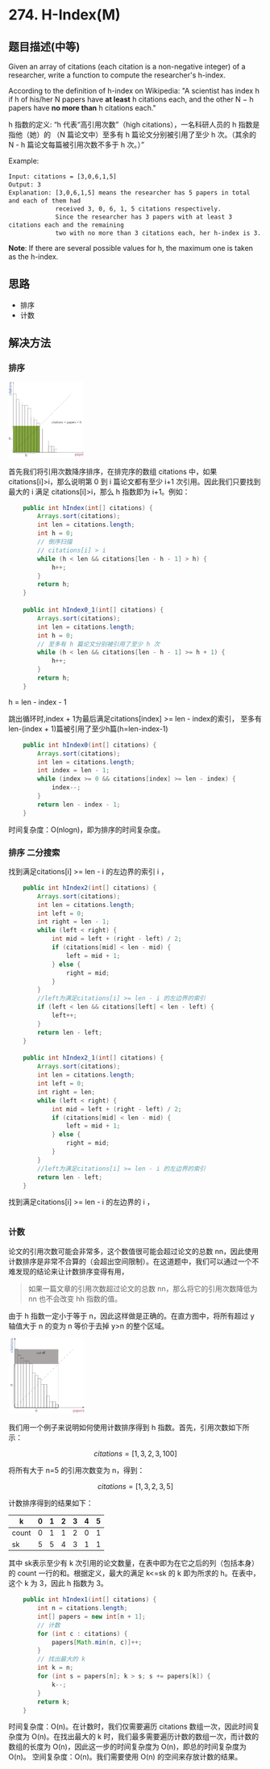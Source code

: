 # 274. H-Index\(M\)



## 题目描述\(中等\)

Given an array of citations \(each citation is a non-negative integer\) of a researcher, write a function to compute the researcher's h-index.

According to the definition of h-index on Wikipedia: "A scientist has index h if h of his/her N papers have **at least** h citations each, and the other N − h papers have **no more than** h citations each."

h 指数的定义: “h 代表“高引用次数”（high citations），一名科研人员的 h 指数是指他（她）的 （N 篇论文中）至多有 h 篇论文分别被引用了至少 h 次。（其余的 N - h 篇论文每篇被引用次数不多于 h 次。）”

Example:

```
Input: citations = [3,0,6,1,5]
Output: 3 
Explanation: [3,0,6,1,5] means the researcher has 5 papers in total and each of them had 
             received 3, 0, 6, 1, 5 citations respectively. 
             Since the researcher has 3 papers with at least 3 citations each and the remaining 
             two with no more than 3 citations each, her h-index is 3.
```

**Note**: If there are several possible values for h, the maximum one is taken as the h-index.

## 思路

* 排序
* 计数

## 解决方法

### 排序

![](../assets/201-300/274-s-1-1.png)

首先我们将引用次数降序排序，在排完序的数组 citations 中，如果 citations[i]>i，那么说明第 0 到 i 篇论文都有至少 i+1 次引用。因此我们只要找到最大的 i 满足 citations[i]>i，那么 h 指数即为 i+1。例如：


```java
    public int hIndex(int[] citations) {
        Arrays.sort(citations);
        int len = citations.length;
        int h = 0;
        // 倒序扫描
        // citations[i] > i
        while (h < len && citations[len - h - 1] > h) {
            h++;
        }
        return h;
    }

    public int hIndex0_1(int[] citations) {
        Arrays.sort(citations);
        int len = citations.length;
        int h = 0;
        // 至多有 h 篇论文分别被引用了至少 h 次
        while (h < len && citations[len - h - 1] >= h + 1) {
            h++;
        }
        return h;
    }
```
h = len - index - 1

跳出循环时,index + 1为最后满足citations[index] >= len - index的索引，
至多有len-(index + 1)篇被引用了至少h篇(h=len-index-1)

```java
    public int hIndex0(int[] citations) {
        Arrays.sort(citations);
        int len = citations.length;
        int index = len - 1;
        while (index >= 0 && citations[index] >= len - index) {
            index--;
        }
        return len - index - 1;
    }
```

时间复杂度：O(nlogn)，即为排序的时间复杂度。



### 排序 二分搜索

找到满足citations[i] >= len - i 的左边界的索引 i ，

```java
    public int hIndex2(int[] citations) {
        Arrays.sort(citations);
        int len = citations.length;
        int left = 0;
        int right = len - 1;
        while (left < right) {
            int mid = left + (right - left) / 2;
            if (citations[mid] < len - mid) {
                left = mid + 1;
            } else {
                right = mid;
            }
        }
        //left为满足citations[i] >= len - i 的左边界的索引
        if (left < len && citations[left] < len - left) {
            left++;
        }
        return len - left;
    }
    
    public int hIndex2_1(int[] citations) {
        Arrays.sort(citations);
        int len = citations.length;
        int left = 0;
        int right = len;
        while (left < right) {
            int mid = left + (right - left) / 2;
            if (citations[mid] < len - mid) {
                left = mid + 1;
            } else {
                right = mid;
            }
        }
        //left为满足citations[i] >= len - i 的左边界的索引
        return len - left;
    }
```

找到满足citations[i] >= len - i 的左边界的 i ，

```java

```

### 计数

论文的引用次数可能会非常多，这个数值很可能会超过论文的总数 nn，因此使用计数排序是非常不合算的（会超出空间限制）。在这道题中，我们可以通过一个不难发现的结论来让计数排序变得有用，

> 如果一篇文章的引用次数超过论文的总数 nn，那么将它的引用次数降低为 nn 也不会改变 hh 指数的值。

由于 h 指数一定小于等于 n，因此这样做是正确的。在直方图中，将所有超过 y 轴值大于 n 的变为 n 等价于去掉 y>n 的整个区域。

![](../assets/201-300/274-s-3-1.png)

我们用一个例子来说明如何使用计数排序得到 h 指数。首先，引用次数如下所示：

$$ citations=[1,3,2,3,100] $$

将所有大于 n=5 的引用次数变为 n，得到：

$$ citations=[1,3,2,3,5] $$

计数排序得到的结果如下：


| k     | 0   | 1   | 2   | 3   | 4   | 5   |
| ----- | --- | --- | --- | --- | --- | --- |
| count | 0   | 1   | 1   | 2   | 0   | 1   |
| sk    | 5   | 5   | 4   | 3   | 1   | 1   |

其中 sk表示至少有 k 次引用的论文数量，在表中即为在它之后的列（包括本身）的 count 一行的和。根据定义，最大的满足 k<=sk 的 k 即为所求的 h。在表中，这个 k 为 3，因此 h 指数为 3。


```java
    public int hIndex1(int[] citations) {
        int n = citations.length;
        int[] papers = new int[n + 1];
        // 计数
        for (int c : citations) {
            papers[Math.min(n, c)]++;
        }
        // 找出最大的 k
        int k = n;
        for (int s = papers[n]; k > s; s += papers[k]) {
            k--;
        }
        return k;
    }
```

时间复杂度：O(n)。在计数时，我们仅需要遍历 citations 数组一次，因此时间复杂度为 O(n)。在找出最大的 k 时，我们最多需要遍历计数的数组一次，而计数的数组的长度为 O(n)，因此这一步的时间复杂度为 O(n)，即总的时间复杂度为 O(n)。
空间复杂度：O(n)。我们需要使用 O(n) 的空间来存放计数的结果。


